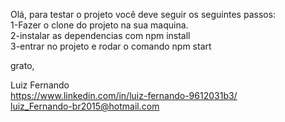 Olá,
para testar o projeto você deve seguir os seguintes passos: <br />
  1-Fazer o clone do projeto na sua maquina. <br />
  2-instalar as dependencias com npm install <br />
  3-entrar no projeto e rodar o comando npm start  <br />

grato, 


Luiz Fernando  <br />
https://www.linkedin.com/in/luiz-fernando-9612031b3/ <br />
luiz_Fernando-br2015@hotmail.com <br />
